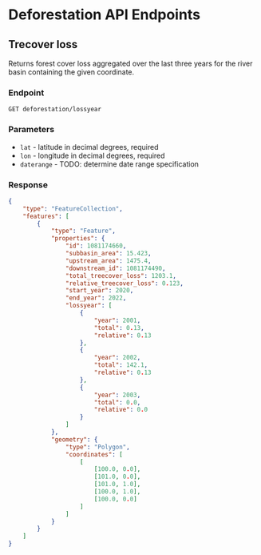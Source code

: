 # Deforestation API Endpoints

## Trecover loss
Returns forest cover loss aggregated over the last three years for the river basin containing the given coordinate.

### Endpoint
```
GET deforestation/lossyear
```

### Parameters
* `lat` - latitude in decimal degrees, required
* `lon` - longitude in decimal degrees, required
* `daterange` - TODO: determine date range specification

### Response
```json
{
    "type": "FeatureCollection",
    "features": [
        {
            "type": "Feature",
            "properties": {
                "id": 1081174660,
                "subbasin_area": 15.423,
                "upstream_area": 1475.4,
                "downstream_id": 1081174490,
                "total_treecover_loss": 1203.1,
                "relative_treecover_loss": 0.123,
                "start_year": 2020,
                "end_year": 2022,
                "lossyear": [
                    {
                        "year": 2001,
                        "total": 0.13,
                        "relative": 0.13
                    },
                    {
                        "year": 2002,
                        "total": 142.1,
                        "relative": 0.13
                    },
                    {
                        "year": 2003,
                        "total": 0.0,
                        "relative": 0.0
                    }
                ]
            },
            "geometry": {
                "type": "Polygon",
                "coordinates": [
                    [
                        [100.0, 0.0],
                        [101.0, 0.0],
                        [101.0, 1.0],
                        [100.0, 1.0],
                        [100.0, 0.0]
                    ]
                ]
            }
        }
    ]
}
```